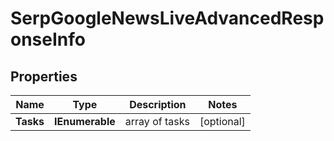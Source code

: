 # SerpGoogleNewsLiveAdvancedResponseInfo


## Properties

| Name | Type | Description | Notes |
|------------ | ------------- | ------------- | -------------|
**Tasks** | **IEnumerable<SerpGoogleNewsLiveAdvancedTaskInfo>** | array of tasks |[optional]|